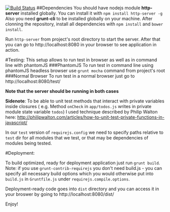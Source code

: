 [![Build Status](https://travis-ci.org/dKab/todo.svg?branch=master)](https://travis-ci.org/dKab/todo)
##Dependencies
You should have nodejs module **http-server** installed globally. You can install it with `npm install http-server -g`
Also you need **grunt-cli** to be installed globally on your machine.
After clonning the repository, install all dependencies with `npm install` and `bower install`.

Run `http-server` from project's root directory to start the server.
After that you can go to http://localhost:8080 in your browser to see application in action.

#Testing:
This setup allows to run test in browser as well as in command line with phantomJS
###PhantomJS
To run test in command line using phantomJS headless browser use `grunt mocha` command from project's root
###Normal Browser
To run test in a normal browser just go to http://localhost:8080/test/

**Note that the server should be running in both cases**

**Sidenote**: To be able to unit test methods that interact with private variables inside closures (
e.g. Method `onCheck` in `app/todos.js` writes in private module state variable `todos`) I used technique described by
Philip Walton here: http://philipwalton.com/articles/how-to-unit-test-private-functions-in-javascript/ 

In  our `test` version of `requirejs.config` we need to specify paths relative to `test` dir for all modules that we test, or that may be
dependencies of modules being tested.


#Deployment:

To build optimized, ready for deployment application just run `grunt build`.
Note: if you use `grunt-contrib-requirejs` you don't need build.js - you can specify all necessary build options which you would otherwise put into `build.js`
in `Gruntfile.js` under `requirejs.compile.options`.

Deployment-ready code goes into `dist` directory and you can access it in your broswer by going to http://localhost:8080/dist/

Enjoy!
